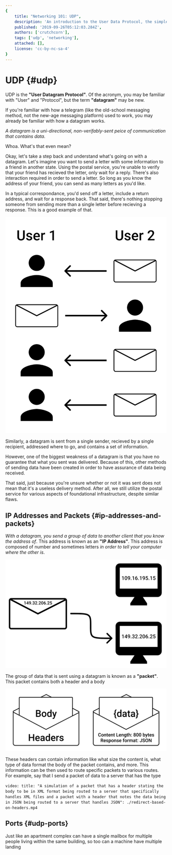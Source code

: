 ```yaml
---
{
	title: "Networking 101: UDP",
	description: 'An introduction to the User Data Protocol, the simplest method of communicating over a network',
	published: '2019-09-26T05:12:03.284Z',
	authors: ['crutchcorn'],
	tags: ['udp', 'networking'],
	attached: [],
	license: 'cc-by-nc-sa-4'
}
---
```


# UDP {#udp}

UDP is the **"User Datagram Protocol"**. Of the acronym, you may be familiar with "User" and "Protocol", but the term **"datagram"** may be new. 

If you're familiar with how a telegram (like the old-school messaging method, not the new-age messaging platform) used to work, you may already be familiar with how a datagram works.

_A datagram is a uni-directional, non-verifably-sent peice of communication that contains data._

Whoa. What's that even mean?

Okay, let's take a step back and understand what's going on with a datagram. Let's imagine you want to send a letter with some information to a friend in another state. Using the postal service, you're unable to verify that your friend has recieved the letter, only wait for a reply. There's also interaction required in order to send a letter. So long as you know the address of your friend, you can send as many letters as you'd like.

In a typical correspondance, you'd send off a letter, include a return address, and wait for a response back. That said, there's nothing stopping someone from sending more than a single letter before recieving a response. This is a good example of that.

![An image showcasing the rules of data sending both ways](./image-of-unidirectional-data-being-sent.svg)

Similarly, a datagram is sent from a single sender, recieved by a single recipient, addressed where to go, and contains a set of information.

However, one of the biggest weakness of a datagram is that you have no guarantee that what you sent was delivered. Because of this, other methods of sending data have been created in order to have assurance of data being received.

That said, just because you're unsure whether or not it was sent does not mean that it's a useless delivery method. After all, we still utilize the postal service for various aspects of foundational infrastructure, despite similar flaws.

## IP Addresses and Packets {#ip-addresses-and-packets}

_With a datagram, you send a group of data to another client that you know the address of_. This address is known as an **"IP Address"**. This address is composed of number and sometimes letters _in order to tell your computer where the other is_.

![An image showing a "letter" going to an IPv4 address of 149.32.206.25 in a collection of machines with different IP addresses](./showing-an-ip-address.svg)

The group of data that is sent using a datagram is known as a **"packet"**. This packet contains both a header and a body

![A breakdown of a packet showing a combination of a header with metadata and a body with data for the client](./breakdown-of-a-packet.svg)

These headers can contain information like what size the content is, what type of data format the body of the packet contains, and more. This information can be then used to route specific packets to various routes. For example, say that I send a packet of data to a server that has the type 

`video: title: "A simulation of a packet that has a header stating the body to be in XML format being routed to a server that specifically handles XML files and a packet with a header that notes the data being in JSON being routed to a server that handles JSON": ./redirect-based-on-headers.mp4`





 

## Ports {#udp-ports}

Just like an apartment complex can have a single mailbox for multiple people living within the same building, so too can a machine have multiple landing 

